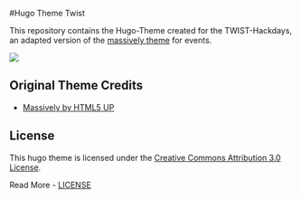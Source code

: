 #Hugo Theme Twist

This repository contains the Hugo-Theme created for the TWIST-Hackdays, an adapted version of the [massively theme](https://github.com/curttimson/hugo-theme-massively) for events.

![]("images/screenshot1.png")


## Original Theme Credits

 - [Massively by HTML5 UP](https://html5up.net/massively)

 ## License

This hugo theme is licensed under the [Creative Commons Attribution 3.0 License](https://creativecommons.org/licenses/by/3.0/). 

Read More - [LICENSE](LICENSE)
